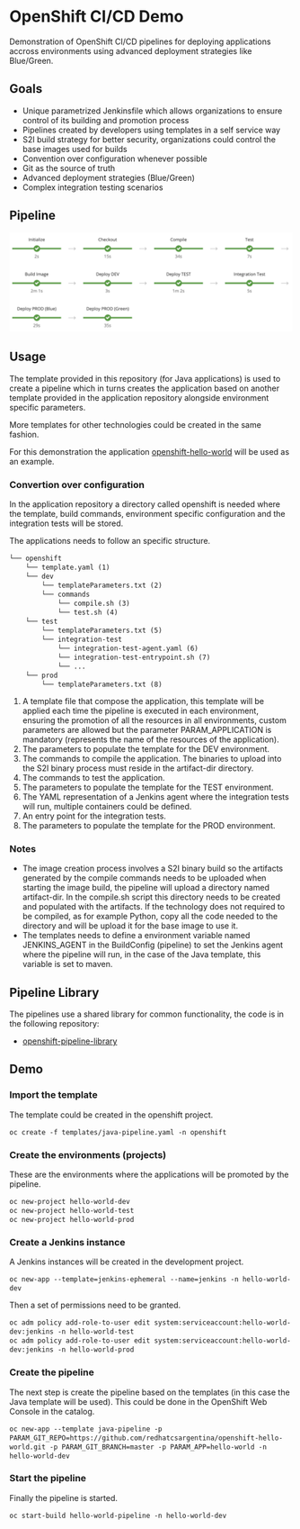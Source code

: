 # OpenShift CI/CD Demo

Demonstration of OpenShift CI/CD pipelines for deploying applications accross environments using advanced deployment strategies like Blue/Green.

## Goals

* Unique parametrized Jenkinsfile which allows organizations to ensure control of its building and promotion process
* Pipelines created by developers using templates in a self service way
* S2I build strategy for better security, organizations could control the base images used for builds
* Convention over configuration whenever possible
* Git as the source of truth
* Advanced deployment strategies (Blue/Green)
* Complex integration testing scenarios

## Pipeline

![Pipeline](resources/images/pipeline.png)

## Usage

The template provided in this repository (for Java applications) is used to create a pipeline which in turns creates the application based on another template provided in the application repository alongside environment specific parameters.

More templates for other technologies could be created in the same fashion.

For this demonstration the application [openshift-hello-world](https://github.com/leandroberetta/openshift-hello-world) will be used as an example.

### Convertion over configuration

In the application repository a directory called openshift is needed where the template, build commands, environment specific configuration and the integration tests will be stored.

The applications needs to follow an specific structure.

    └── openshift
        └── template.yaml (1)
        └── dev
            └── templateParameters.txt (2)
            └── commands
                └── compile.sh (3)
                └── test.sh (4)
        └── test
            └── templateParameters.txt (5)
            └── integration-test 
                └── integration-test-agent.yaml (6)
                └── integration-test-entrypoint.sh (7)
                └── ...
        └── prod
            └── templateParameters.txt (8)

1. A template file that compose the application, this template will be applied each time the pipeline is executed in each environment, ensuring the promotion of all the resources in all environments, custom parameters are allowed but the parameter PARAM_APPLICATION is mandatory (represents the name of the resources of the application).
2. The parameters to populate the template for the DEV environment.
3. The commands to compile the application. The binaries to upload into the S2I binary process must reside in the artifact-dir directory.
4. The commands to test the application.
5. The parameters to populate the template for the TEST environment.
6. The YAML representation of a Jenkins agent where the integration tests will run, multiple containers could be defined.
7. An entry point for the integration tests.
8. The parameters to populate the template for the PROD environment.

### Notes

* The image creation process involves a S2I binary build so the artifacts generated by the compile commands needs to be uploaded when starting the image build, the pipeline will upload a directory named artifact-dir. In the compile.sh script this directory needs to be created and populated with the artifacts. If the technology does not required to be compiled, as for example Python, copy all the code needed to the directory and will be upload it for the base image to use it.
* The templates needs to define a environment variable named JENKINS_AGENT in the BuildConfig (pipeline) to set the Jenkins agent where the pipeline will run, in the case of the Java template, this variable is set to maven.

## Pipeline Library

The pipelines use a shared library for common functionality, the code is in the following repository:

* [openshift-pipeline-library](https://github.com/redhatcsargentina/openshift-pipeline-library.git)

## Demo

### Import the template

The template could be created in the openshift project.

    oc create -f templates/java-pipeline.yaml -n openshift

### Create the environments (projects)

These are the environments where the applications will be promoted by the pipeline.

    oc new-project hello-world-dev
    oc new-project hello-world-test
    oc new-project hello-world-prod
    
### Create a Jenkins instance

A Jenkins instances will be created in the development project.

    oc new-app --template=jenkins-ephemeral --name=jenkins -n hello-world-dev

Then a set of permissions need to be granted.

    oc adm policy add-role-to-user edit system:serviceaccount:hello-world-dev:jenkins -n hello-world-test
    oc adm policy add-role-to-user edit system:serviceaccount:hello-world-dev:jenkins -n hello-world-prod

### Create the pipeline

The next step is create the pipeline based on the templates (in this case the Java template will be used). This could be done in the OpenShift Web Console in the catalog.

    oc new-app --template java-pipeline -p PARAM_GIT_REPO=https://github.com/redhatcsargentina/openshift-hello-world.git -p PARAM_GIT_BRANCH=master -p PARAM_APP=hello-world -n hello-world-dev

### Start the pipeline

Finally the pipeline is started.  

    oc start-build hello-world-pipeline -n hello-world-dev


